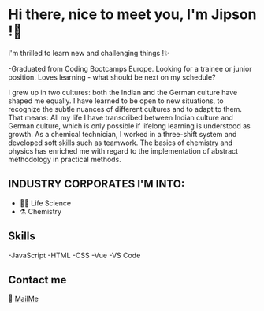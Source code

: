 # Hi there, nice to meet you, I'm Jipson !👋

I'm thrilled to learn new and challenging things !✨

-Graduated from Coding Bootcamps Europe.
Looking for a trainee or junior position.
Loves learning - what should be next on my schedule? 

I grew up in two cultures: both the Indian and the German culture have shaped me equally. 
I have learned to be open to new situations, to recognize the subtle nuances of different cultures and to adapt to them. 
That means: All my life I have transcribed between Indian culture and German culture, which is only possible if lifelong learning is understood as growth. As a chemical technician, I worked in a three-shift system and developed soft skills such as teamwork.
The basics of chemistry and physics has enriched me with regard to the implementation of abstract methodology in practical methods.



## INDUSTRY CORPORATES I'M INTO:

- 👨‍🔬 Life Science
- ⚗️ Chemistry

## Skills

-JavaScript
-HTML
-CSS
-Vue
-VS Code

## Contact me

 📧 [MailMe](jipson.minibhavan@googlemail.com)
 


